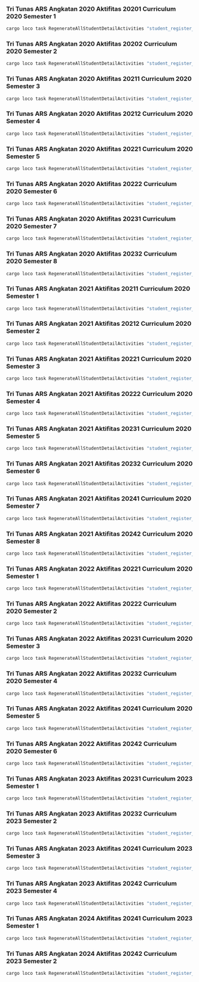 ### Tri Tunas ARS Angkatan 2020 Aktifitas 20201 Curriculum 2020 Semester 1

```sh
cargo loco task RegenerateAllStudentDetailActivities "student_register_academic_year_id:8591fbfd-d173-4bfc-9d0f-896a24d2cd77" "curriculum_id:b7d9f9d9-1bd1-4c92-a928-58720cf0a214" "unit_activity_id:74f1aef3-406e-435c-b095-1802e4d278f1" "semester_id:4a3826de-0415-43ea-aa87-861281e49a94"
```

### Tri Tunas ARS Angkatan 2020 Aktifitas 20202 Curriculum 2020 Semester 2

```sh
cargo loco task RegenerateAllStudentDetailActivities "student_register_academic_year_id:8591fbfd-d173-4bfc-9d0f-896a24d2cd77" "curriculum_id:b7d9f9d9-1bd1-4c92-a928-58720cf0a214" "unit_activity_id:40dfa9d6-6fab-4d36-b148-d93dc21b5d21" "semester_id:e44863e3-cf61-429d-a443-9c676bd91ad4"
```

### Tri Tunas ARS Angkatan 2020 Aktifitas 20211 Curriculum 2020 Semester 3

```sh
cargo loco task RegenerateAllStudentDetailActivities "student_register_academic_year_id:8591fbfd-d173-4bfc-9d0f-896a24d2cd77" "curriculum_id:b7d9f9d9-1bd1-4c92-a928-58720cf0a214" "unit_activity_id:c742e7c5-7f0e-4fe7-aa16-b5492f7accf2" "semester_id:3f7493cd-e782-4b41-bcb6-9e9d2d1b3cfc"
```

### Tri Tunas ARS Angkatan 2020 Aktifitas 20212 Curriculum 2020 Semester 4

```sh
cargo loco task RegenerateAllStudentDetailActivities "student_register_academic_year_id:8591fbfd-d173-4bfc-9d0f-896a24d2cd77" "curriculum_id:b7d9f9d9-1bd1-4c92-a928-58720cf0a214" "unit_activity_id:9b67877b-fe1e-407c-b8d4-40606dc80696" "semester_id:480b2357-dc4b-49ef-8105-8c21f6124c2e"
```

### Tri Tunas ARS Angkatan 2020 Aktifitas 20221 Curriculum 2020 Semester 5

```sh
cargo loco task RegenerateAllStudentDetailActivities "student_register_academic_year_id:8591fbfd-d173-4bfc-9d0f-896a24d2cd77" "curriculum_id:b7d9f9d9-1bd1-4c92-a928-58720cf0a214" "unit_activity_id:9b67877c-183d-4e43-a7e3-c2ff681b463c" "semester_id:73dca4f4-afa5-484d-b437-6ca945e691e9"
```

### Tri Tunas ARS Angkatan 2020 Aktifitas 20222 Curriculum 2020 Semester 6

```sh
cargo loco task RegenerateAllStudentDetailActivities "student_register_academic_year_id:8591fbfd-d173-4bfc-9d0f-896a24d2cd77" "curriculum_id:b7d9f9d9-1bd1-4c92-a928-58720cf0a214" "unit_activity_id:9b67877c-3e8e-4c5a-82cc-b0f73b1415e9" "semester_id:210f0bbb-1881-4cf5-b0e3-75555008ed2c"
```

### Tri Tunas ARS Angkatan 2020 Aktifitas 20231 Curriculum 2020 Semester 7

```sh
cargo loco task RegenerateAllStudentDetailActivities "student_register_academic_year_id:8591fbfd-d173-4bfc-9d0f-896a24d2cd77" "curriculum_id:b7d9f9d9-1bd1-4c92-a928-58720cf0a214" "unit_activity_id:9b67877c-4d0d-4c01-866a-14ff5093ff07" "semester_id:a9a4f4e2-864a-429f-a8fb-1bd84e17f571"
```

### Tri Tunas ARS Angkatan 2020 Aktifitas 20232 Curriculum 2020 Semester 8

```sh
cargo loco task RegenerateAllStudentDetailActivities "student_register_academic_year_id:8591fbfd-d173-4bfc-9d0f-896a24d2cd77" "curriculum_id:b7d9f9d9-1bd1-4c92-a928-58720cf0a214" "unit_activity_id:9b67877c-6b02-41ea-afea-036e2b21b46a" "semester_id:b355af5b-636a-444c-acd1-0c76d5f1d1d8"
```

### Tri Tunas ARS Angkatan 2021 Aktifitas 20211 Curriculum 2020 Semester 1

```sh
cargo loco task RegenerateAllStudentDetailActivities "student_register_academic_year_id:689cac64-22b5-439a-8c19-5fbbb5a7ca14" "curriculum_id:b7d9f9d9-1bd1-4c92-a928-58720cf0a214" "unit_activity_id:c742e7c5-7f0e-4fe7-aa16-b5492f7accf2" "semester_id:4a3826de-0415-43ea-aa87-861281e49a94"
```

### Tri Tunas ARS Angkatan 2021 Aktifitas 20212 Curriculum 2020 Semester 2

```sh
cargo loco task RegenerateAllStudentDetailActivities "student_register_academic_year_id:689cac64-22b5-439a-8c19-5fbbb5a7ca14" "curriculum_id:b7d9f9d9-1bd1-4c92-a928-58720cf0a214" "unit_activity_id:9b67877b-fe1e-407c-b8d4-40606dc80696" "semester_id:e44863e3-cf61-429d-a443-9c676bd91ad4"
```

### Tri Tunas ARS Angkatan 2021 Aktifitas 20221 Curriculum 2020 Semester 3

```sh
cargo loco task RegenerateAllStudentDetailActivities "student_register_academic_year_id:689cac64-22b5-439a-8c19-5fbbb5a7ca14" "curriculum_id:b7d9f9d9-1bd1-4c92-a928-58720cf0a214" "unit_activity_id:9b67877c-183d-4e43-a7e3-c2ff681b463c" "semester_id:3f7493cd-e782-4b41-bcb6-9e9d2d1b3cfc"
```

### Tri Tunas ARS Angkatan 2021 Aktifitas 20222 Curriculum 2020 Semester 4

```sh
cargo loco task RegenerateAllStudentDetailActivities "student_register_academic_year_id:689cac64-22b5-439a-8c19-5fbbb5a7ca14" "curriculum_id:b7d9f9d9-1bd1-4c92-a928-58720cf0a214" "unit_activity_id:9b67877c-3e8e-4c5a-82cc-b0f73b1415e9" "semester_id:480b2357-dc4b-49ef-8105-8c21f6124c2e"
```

### Tri Tunas ARS Angkatan 2021 Aktifitas 20231 Curriculum 2020 Semester 5

```sh
cargo loco task RegenerateAllStudentDetailActivities "student_register_academic_year_id:689cac64-22b5-439a-8c19-5fbbb5a7ca14" "curriculum_id:b7d9f9d9-1bd1-4c92-a928-58720cf0a214" "unit_activity_id:9b67877c-4d0d-4c01-866a-14ff5093ff07" "semester_id:73dca4f4-afa5-484d-b437-6ca945e691e9"
```

### Tri Tunas ARS Angkatan 2021 Aktifitas 20232 Curriculum 2020 Semester 6

```sh
cargo loco task RegenerateAllStudentDetailActivities "student_register_academic_year_id:689cac64-22b5-439a-8c19-5fbbb5a7ca14" "curriculum_id:b7d9f9d9-1bd1-4c92-a928-58720cf0a214" "unit_activity_id:9b67877c-6b02-41ea-afea-036e2b21b46a" "semester_id:210f0bbb-1881-4cf5-b0e3-75555008ed2c"
```

### Tri Tunas ARS Angkatan 2021 Aktifitas 20241 Curriculum 2020 Semester 7

```sh
cargo loco task RegenerateAllStudentDetailActivities "student_register_academic_year_id:689cac64-22b5-439a-8c19-5fbbb5a7ca14" "curriculum_id:b7d9f9d9-1bd1-4c92-a928-58720cf0a214" "unit_activity_id:9bb492ae-8c7a-468a-acd5-6b3549f36d05" "semester_id:a9a4f4e2-864a-429f-a8fb-1bd84e17f571"
```

### Tri Tunas ARS Angkatan 2021 Aktifitas 20242 Curriculum 2020 Semester 8

```sh
cargo loco task RegenerateAllStudentDetailActivities "student_register_academic_year_id:689cac64-22b5-439a-8c19-5fbbb5a7ca14" "curriculum_id:b7d9f9d9-1bd1-4c92-a928-58720cf0a214" "unit_activity_id:9bb492ae-91ba-4ef9-bf60-110f963913ae" "semester_id:b355af5b-636a-444c-acd1-0c76d5f1d1d8"
```

### Tri Tunas ARS Angkatan 2022 Aktifitas 20221 Curriculum 2020 Semester 1

```sh
cargo loco task RegenerateAllStudentDetailActivities "student_register_academic_year_id:6d03bd17-d3b5-4241-bd1b-e47034687837" "curriculum_id:b7d9f9d9-1bd1-4c92-a928-58720cf0a214" "unit_activity_id:9b67877c-183d-4e43-a7e3-c2ff681b463c" "semester_id:4a3826de-0415-43ea-aa87-861281e49a94"
```

### Tri Tunas ARS Angkatan 2022 Aktifitas 20222 Curriculum 2020 Semester 2

```sh
cargo loco task RegenerateAllStudentDetailActivities "student_register_academic_year_id:6d03bd17-d3b5-4241-bd1b-e47034687837" "curriculum_id:b7d9f9d9-1bd1-4c92-a928-58720cf0a214" "unit_activity_id:9b67877c-3e8e-4c5a-82cc-b0f73b1415e9" "semester_id:e44863e3-cf61-429d-a443-9c676bd91ad4"
```

### Tri Tunas ARS Angkatan 2022 Aktifitas 20231 Curriculum 2020 Semester 3

```sh
cargo loco task RegenerateAllStudentDetailActivities "student_register_academic_year_id:6d03bd17-d3b5-4241-bd1b-e47034687837" "curriculum_id:b7d9f9d9-1bd1-4c92-a928-58720cf0a214" "unit_activity_id:9b67877c-4d0d-4c01-866a-14ff5093ff07" "semester_id:3f7493cd-e782-4b41-bcb6-9e9d2d1b3cfc"
```

### Tri Tunas ARS Angkatan 2022 Aktifitas 20232 Curriculum 2020 Semester 4

```sh
cargo loco task RegenerateAllStudentDetailActivities "student_register_academic_year_id:6d03bd17-d3b5-4241-bd1b-e47034687837" "curriculum_id:b7d9f9d9-1bd1-4c92-a928-58720cf0a214" "unit_activity_id:9b67877c-6b02-41ea-afea-036e2b21b46a" "semester_id:480b2357-dc4b-49ef-8105-8c21f6124c2e"
```

### Tri Tunas ARS Angkatan 2022 Aktifitas 20241 Curriculum 2020 Semester 5

```sh
cargo loco task RegenerateAllStudentDetailActivities "student_register_academic_year_id:6d03bd17-d3b5-4241-bd1b-e47034687837" "curriculum_id:b7d9f9d9-1bd1-4c92-a928-58720cf0a214" "unit_activity_id:9bb492ae-8c7a-468a-acd5-6b3549f36d05" "semester_id:73dca4f4-afa5-484d-b437-6ca945e691e9"
```

### Tri Tunas ARS Angkatan 2022 Aktifitas 20242 Curriculum 2020 Semester 6

```sh
cargo loco task RegenerateAllStudentDetailActivities "student_register_academic_year_id:6d03bd17-d3b5-4241-bd1b-e47034687837" "curriculum_id:b7d9f9d9-1bd1-4c92-a928-58720cf0a214" "unit_activity_id:9bb492ae-91ba-4ef9-bf60-110f963913ae" "semester_id:210f0bbb-1881-4cf5-b0e3-75555008ed2c"
```

### Tri Tunas ARS Angkatan 2023 Aktifitas 20231 Curriculum 2023 Semester 1

```sh
cargo loco task RegenerateAllStudentDetailActivities "student_register_academic_year_id:cea55274-4be3-4311-8c68-cc788e988c1b" "curriculum_id:9b6511d2-3eff-4dbb-aeb5-a96b769de7fe" "unit_activity_id:9b67877c-4d0d-4c01-866a-14ff5093ff07" "semester_id:4a3826de-0415-43ea-aa87-861281e49a94"
```

### Tri Tunas ARS Angkatan 2023 Aktifitas 20232 Curriculum 2023 Semester 2

```sh
cargo loco task RegenerateAllStudentDetailActivities "student_register_academic_year_id:cea55274-4be3-4311-8c68-cc788e988c1b" "curriculum_id:9b6511d2-3eff-4dbb-aeb5-a96b769de7fe" "unit_activity_id:9b67877c-6b02-41ea-afea-036e2b21b46a" "semester_id:e44863e3-cf61-429d-a443-9c676bd91ad4"
```

### Tri Tunas ARS Angkatan 2023 Aktifitas 20241 Curriculum 2023 Semester 3

```sh
cargo loco task RegenerateAllStudentDetailActivities "student_register_academic_year_id:cea55274-4be3-4311-8c68-cc788e988c1b" "curriculum_id:9b6511d2-3eff-4dbb-aeb5-a96b769de7fe" "unit_activity_id:9bb492ae-8c7a-468a-acd5-6b3549f36d05" "semester_id:3f7493cd-e782-4b41-bcb6-9e9d2d1b3cfc"
```

### Tri Tunas ARS Angkatan 2023 Aktifitas 20242 Curriculum 2023 Semester 4

```sh
cargo loco task RegenerateAllStudentDetailActivities "student_register_academic_year_id:cea55274-4be3-4311-8c68-cc788e988c1b" "curriculum_id:9b6511d2-3eff-4dbb-aeb5-a96b769de7fe" "unit_activity_id:9bb492ae-91ba-4ef9-bf60-110f963913ae" "semester_id:480b2357-dc4b-49ef-8105-8c21f6124c2e"
```

### Tri Tunas ARS Angkatan 2024 Aktifitas 20241 Curriculum 2023 Semester 1

```sh
cargo loco task RegenerateAllStudentDetailActivities "student_register_academic_year_id:5884b8d6-bab3-4e5e-99bc-739a114596f2" "curriculum_id:9b6511d2-3eff-4dbb-aeb5-a96b769de7fe" "unit_activity_id:9bb492ae-8c7a-468a-acd5-6b3549f36d05" "semester_id:4a3826de-0415-43ea-aa87-861281e49a94"
```

### Tri Tunas ARS Angkatan 2024 Aktifitas 20242 Curriculum 2023 Semester 2

```sh
cargo loco task RegenerateAllStudentDetailActivities "student_register_academic_year_id:5884b8d6-bab3-4e5e-99bc-739a114596f2" "curriculum_id:9b6511d2-3eff-4dbb-aeb5-a96b769de7fe" "unit_activity_id:9bb492ae-91ba-4ef9-bf60-110f963913ae" "semester_id:e44863e3-cf61-429d-a443-9c676bd91ad4"
```
